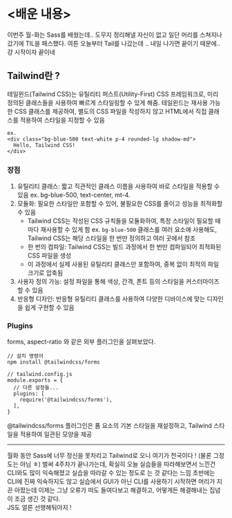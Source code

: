 # <배운 내용>
이번주 월-화는 Sass를 배웠는데.. 도무지 정리해낼 자신이 없고 일단 머리를 스쳐지나갔기에 TIL을 패스했다. 
여튼 오늘부터 Tail를 나갔는데 .. 내일 나가면 끝이기 때문에.. 걍 시작이자 끝이네 

## Tailwind란 ? 
테일윈드(Tailwind CSS)는 유틸리티 퍼스트(Utility-First) CSS 프레임워크로, 미리 정의된 클래스들을 사용하여 빠르게 스타일링할 수 있게 해줌.
테일윈드는 재사용 가능한 CSS 클래스를 제공하여, 별도의 CSS 파일을 작성하지 않고 HTML에서 직접 클래스를 적용하여 스타일을 지정할 수 있음 

```
ex.
<div class="bg-blue-500 text-white p-4 rounded-lg shadow-md">
  Hello, Tailwind CSS!
</div>
``` 

### 장점
1.	유틸리티 클래스: 짧고 직관적인 클래스 이름을 사용하여 바로 스타일을 적용할 수 있음 ex. bg-blue-500, text-center, mt-4.
2.	모듈화: 필요한 스타일만 포함할 수 있어, 불필요한 CSS를 줄이고 성능을 최적화할 수 있음
	- Tailwind CSS는 작성된 CSS 규칙들을 모듈화하여, 특정 스타일이 필요할 	때마다 재사용할 수 있게 함
	 ex. `bg-blue-500` 클래스를 여러 요소에 사용해도, Tailwind CSS는 	해당 스타일을 한 번만 정의하고 여러 곳에서 참조
	- 한 번의 컴파일:
	Tailwind CSS는 빌드 과정에서 한 번만 컴파일되어 최적화된 CSS 파일을 생성
	- 이 과정에서 실제 사용된 유틸리티 클래스만 포함하여, 중복 없이 최적의 파일 크기로 압축됨
3.	사용자 정의 가능: 설정 파일을 통해 색상, 간격, 폰트 등의 스타일을 커스터마이즈할 수 있음
4.	반응형 디자인: 반응형 유틸리티 클래스를 사용하여 다양한 디바이스에 맞는 디자인을 쉽게 구현할 수 있음

### Plugins
forms, aspect-ratio 와 같은 외부 플러그인을 살펴보았다. 
```
// 설치 명령어
npm install @tailwindcss/forms

// tailwind.config.js
module.exports = {
  // 다른 설정들...
  plugins: [
    require('@tailwindcss/forms'),
  ],
}
```
@tailwindcss/forms 플러그인은 폼 요소의 기본 스타일을 재설정하고, Tailwind 스타일을 적용하여 일관된 모양을 제공

-----
월화 동안 Sass에 너무 정신을 못차리고 Tailwind로 오니 여기가 천국이다 ! (물론 그정도는 아님 ㅎ) 벌써 4주차가 끝나가는데, 확실히 오늘 실습들을 따라해보면서 느낀건 CLI와도 많이 익숙해졌고 실습을 따라갈 수 있는 정도로 는 것 같다는 느낌
초반에는 CLI에 진짜 익숙하지도 않고 실습에서 GUI가 아닌 CLI를 사용하기 시작하면 머리가 지끈 아팠는데 이제는 그냥 오류가 떠도 들여다보고 해결하고, 어떻게든 해결해내는 집념이 조금 생긴 것 같다. <br>
JS도 얼른 선행해둬야지 ! 